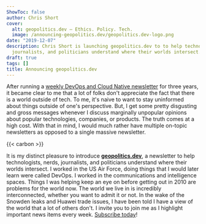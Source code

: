 ```yaml
---
ShowToc: false
author: Chris Short
cover:
  alt: geopolitics.dev — Ethics. Policy. Tech.
  image: /announcing-geopolitics.dev/geopolitics.dev-logo.png
date: "2019-12-07"
description: Chris Short is launching geopolitics.dev to to help technologists, nerds,
  journalists, and politicians understand where their worlds intersect.
draft: true
tags: []
title: Announcing geopolitics.dev
---
```


After running a [weekly DevOps and Cloud Native newsletter](https://devopsish.com) for three years, it became clear to me that a lot of folks don't appreciate the fact that there is a world outside of tech. To me, it's naive to want to stay uninformed about things outside of one's perspective. But, I get some pretty disgusting and gross messages whenever I discuss marginally unpopular opinions about popular technologies, companies, or products. The truth comes at a high cost. With that in mind, I would much rather have multiple on-topic newsletters as opposed to a single massive newsletter.

{{< carbon >}}

It is my distinct pleasure to introduce [**geopolitics.dev**](https://geopolitics.dev), a newsletter to help technologists, nerds, journalists, and politicians understand where their worlds intersect. I worked in the US Air Force, doing things that I would later learn were called DevOps. I worked in the communications and intelligence spaces. Things I was helping keep an eye on before getting out in 2010 are problems for the world now. The world we live in is incredibly interconnected, whether you want to admit it or not. In the wake of the Snowden leaks and Huawei trade issues, I have been told I have a view of the world that a lot of others don't. I invite you to join me as I highlight important news items every week. [Subscribe today](https://geopolitics.dev/subscribe/)!

<!-- [![geopolitics.dev — Ethics. Policy. Tech.](/announcing-geopolitics.dev/geopolitics.dev-logo.png)](https://geopolitics.dev) -->
